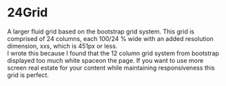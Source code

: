 # 24Grid
A larger fluid grid based on the bootstrap grid system.  This grid is comprised of 24 columns, each 100/24 % wide with an added resolution dimension, xxs, which is 451px or less.
<br/>
I wrote this because I found that the 12 column grid system from bootstrap displayed too much white spaceon the page.  If you want to use more screen real estate for your content while maintaining responsiveness this grid is perfect.
